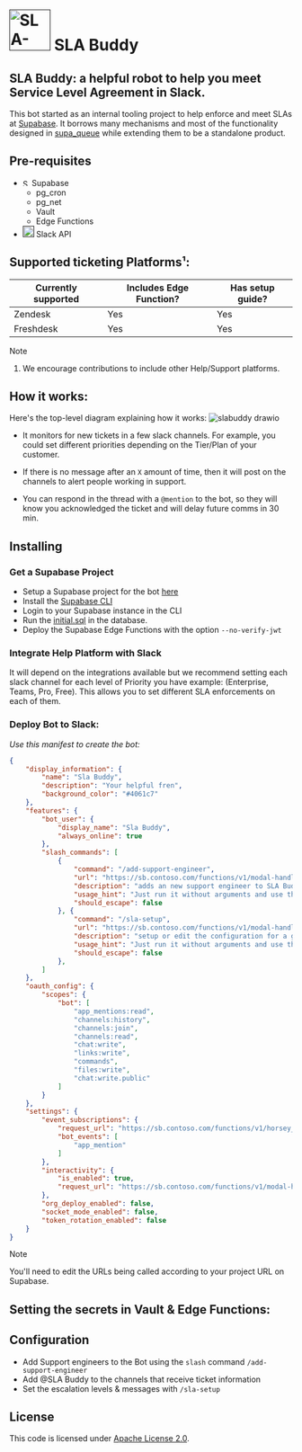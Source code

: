 # [<img alt="SLA-buddy mascot" src="https://github.com/mansueli/slabuddy/assets/5036432/b2d06907-ca89-4f4b-86eb-798cb6dfa8bd" width="73" />]() SLA Buddy

## SLA Buddy: a helpful robot to help you meet Service Level Agreement in Slack.

This bot started as an internal tooling project to help enforce and meet SLAs at [Supabase](https://github.com/supabase/supabase). It borrows many mechanisms and most of the functionality designed in [supa_queue](https://github.com/mansueli/supa_queue) while extending them to be a standalone product. 

## Pre-requisites
 - [<img alt="Supabase logo" src="https://github.com/mansueli/slabuddy/assets/5036432/d0f24eae-acd8-4701-9754-9979ce4448f9" width="12" />]() Supabase 
   - pg_cron
   - pg_net
   - Vault
   - Edge Functions
 - [<img alt="SLA-buddy mascot" src="https://github.com/mansueli/slabuddy/assets/5036432/4352ffe6-e61f-43e4-90af-ef97c79eeb86" width="20" />]() Slack API

## Supported ticketing Platforms¹:
 
| Currently supported  | Includes Edge Function? | Has setup guide? |
| -------------------- | ----------------------- |----------------- |
| Zendesk              | Yes                     | Yes              |
| Freshdesk            | Yes                     | Yes              |

> [!NOTE]  
> 1. We encourage contributions to include other Help/Support platforms.

## How it works:

Here's the top-level diagram explaining how it works: 
![slabuddy drawio](https://github.com/mansueli/slabuddy/assets/5036432/44c35c61-9120-4e82-adf4-2a984da7c87a)

- It monitors for new tickets in a few slack channels. For example, you could set different priorities depending on the Tier/Plan of your customer.
- If there is no message after an `X` amount of time, then it will post on the channels to alert people working in support.

- You can respond in the thread with a `@mention` to the bot, so they will know you acknowledged the ticket and will delay future comms in 30 min. 

## Installing

### Get a Supabase Project
 - Setup a Supabase project for the bot [here](https://database.new)
 - Install the [Supabase CLI](https://supabase.com/docs/guides/cli/getting-started#installing-the-supabase-cli)
 - Login to your Supabase instance in the CLI
 - Run the [initial.sql](https://raw.githubusercontent.com/mansueli/slabuddy/main/supabase/migrations/initial.sql) in the database.
 - Deploy the Supabase Edge Functions with the option `--no-verify-jwt`

   
### Integrate Help Platform with Slack

It will depend on the integrations available but we recommend setting each slack channel for each level of Priority you have example: (Enterprise, Teams, Pro, Free). 
This allows you to set different SLA enforcements on each of them.


### Deploy Bot to Slack:

*Use this manifest to create the bot:* 

```manifest.json
{
    "display_information": {
        "name": "Sla Buddy",
        "description": "Your helpful fren",
        "background_color": "#4061c7"
    },
    "features": {
        "bot_user": {
            "display_name": "Sla Buddy",
            "always_online": true
        },
        "slash_commands": [
            {
                "command": "/add-support-engineer",
                "url": "https://sb.contoso.com/functions/v1/modal-handler/add-engineer",
                "description": "adds an new support engineer to SLA Buddy",
                "usage_hint": "Just run it without arguments and use the modal",
                "should_escape": false
            }, {
                "command": "/sla-setup",
                "url": "https://sb.contoso.com/functions/v1/modal-handler/sla-setup",
                "description": "setup or edit the configuration for a given channel",
                "usage_hint": "Just run it without arguments and use the modal",
                "should_escape": false
            },
        ]
    },
    "oauth_config": {
        "scopes": {
            "bot": [
                "app_mentions:read",
                "channels:history",
                "channels:join",
                "channels:read",
                "chat:write",
                "links:write",
                "commands",
                "files:write",
                "chat:write.public"
            ]
        }
    },
    "settings": {
        "event_subscriptions": {
            "request_url": "https://sb.contoso.com/functions/v1/horsey_mentions",
            "bot_events": [
                "app_mention"
            ]
        },
        "interactivity": {
            "is_enabled": true,
            "request_url": "https://sb.contoso.com/functions/v1/modal-handler/modal"
        },
        "org_deploy_enabled": false,
        "socket_mode_enabled": false,
        "token_rotation_enabled": false
    }
}
```
> [!NOTE]  
> You'll need to edit the URLs being called according to your project URL on Supabase. 

## Setting the secrets in Vault & Edge Functions:



## Configuration

- Add Support engineers to the Bot using the `slash` command `/add-support-engineer`
- Add @SLA Buddy to the channels that receive ticket information
- Set the escalation levels & messages with `/sla-setup`

## License
This code is licensed under [Apache License 2.0](https://github.com/mansueli/slabuddy/blob/main/LICENSE).
